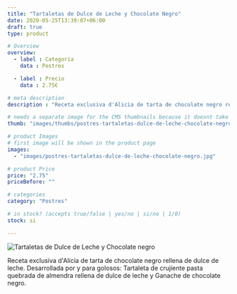 ```yaml
---
title: "Tartaletas de Dulce de Leche y Chocolate Negro"
date: 2020-05-25T13:39:07+06:00
draft: true
type: product

# Overview
overview:
  - label : Categoría
    data : Postres

  - label : Precio
    data : 2.75€

# meta description
description : "Receta exclusiva d'Alicia de tarta de chocolate negro rellena de dulce de leche."

# needs a separate image for the CMS thumbnails because it doesnt take arrays (slideshow images)
thumb: "images/thumbs/postres-tartaletas-dulce-de-leche-chocolate-negro.jpg"

# product Images
# first image will be shown in the product page
images:
  - "images/postres-tartaletas-dulce-de-leche-chocolate-negro.jpg"

# product Price
price: "2.75"
priceBefore: ""

# categories
category: "Postres"

# in stock? (accepts true/false | yes/no | si/no | 1/0)
stock: si

---
```

![Tartaletas de Dulce de Leche y Chocolate negro](/images/postres-tartaletas-dulce-de-leche-chocolate-negro.jpg "Tartaletas de Dulce de Leche y Chocolate negro")

Receta exclusiva d'Alicia de tarta de chocolate negro rellena de dulce de leche.
Desarrollada por y para golosos: Tartaleta de crujiente pasta quebrada de almendra rellena de dulce de leche y Ganache de chocolate negro.
